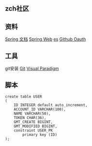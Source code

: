 ## zch社区

## 资料
[Spring 文档](https://spring.io/guides)
[Spring Web](https://spring.io/guides/gs/serving-web-content/)
[es](https://elasticsearch.cn/explore)
[Github Oauth](https://developer.github.com/apps/building-oauth-apps/creating-an-oauth-app/)

## 工具
git安装
[Git](https://git-scm/download)
[Visual Paradigm](https://www.visual-paradigm.com)

## 脚本
```
create table USER
(
	ID INTEGER default auto_increment,
	ACCOUNT_ID VARCHAR(100),
	NAME VARCHAR(50),
	TOKEN CHAR(36),
	GMT_CREATE BIGINT,
	GMT_MODIFIED BIGINT,
	constraint USER_PK
		primary key (ID)
);

```